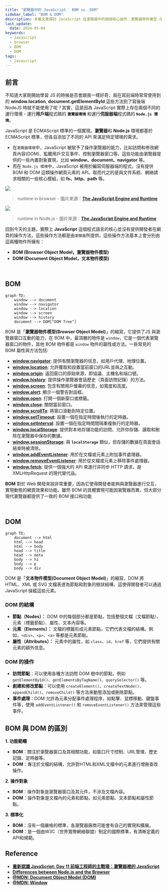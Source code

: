 ```yaml
---
title: "瀏覽器中的 JavaScript： BOM vs. DOM"
sidebar_label: "BOM & DOM"
description: 本篇文章探討 JavaScript 在瀏覽器中的兩個核心組件：瀏覽器物件模型（BOM）與文件物件模型（DOM）。本文章將解釋 BOM 和 DOM 的基本概念，以及它們在瀏覽器中如何被應用來與使用者界面互動。本文章旨在幫助 JS 初學者釐清，在不同執行環境下 JavaScript 的操作細節，特別是在瀏覽器環境中可使用的語法與操作。
last_update:
  date: 2024-05-04
keywords:
  - Javascript
  - browser
  - BOM
  - DOM
tags:
  - Javascript
---
```



## **前言**
不知道大家剛開始學習 JS 的時候是否會跟我一樣好奇，我在寫前端時常常使用到的 **window.location**, **document.getElementById** 這些方法到了寫後端 NodeJS 時就不能使用了呢？其實，這是因為 JavaScript 實際上存在兩個不同的運行環境 - 運行**用戶端**程式碼的 **`瀏覽器環境`** 和運行**伺服器端**程式碼的 **`Node.js 環境`**。

JavaScript 是 ECMAScript 標準的一個實現。**瀏覽器**和 **Node.js** 環境都基於 ECMAScript 標準，但各自添加了不同的 API 來滿足特定環境的需求。

- 在`瀏覽器環境`中，JavaScript 被賦予了操作瀏覽器的能力，比如訪問和修改網頁內容(DOM)、監聽用戶交互事件、控制瀏覽器窗口等。這些功能由瀏覽器提供的一些內置對象實現，比如 **window、document、navigator** 等。
- 而在 `Node.js 環境`中，JavaScript 被用於編寫伺服器端的程式，沒有提供 BOM 和 DOM 這類操作網頁元素的 API。取而代之的是與文件系統、網絡請求相關的一些核心模組，如 **fs、http、path** 等。

![](https://res.cloudinary.com/djtoo8orh/image/upload/v1714833655/Docusaurus%20Blog/JS/BOM%20vs.%20DOM/runtime_in_browser_perwq9.jpg)

> runtime in browser - 圖片來源：**[The JavaScript Engine and Runtime](https://medium.com/@firatatalay/the-javascript-engine-and-runtime-708a3e56736a)**


![](https://res.cloudinary.com/djtoo8orh/image/upload/v1714833654/Docusaurus%20Blog/JS/BOM%20vs.%20DOM/runtime_in_Node_csg3su.jpg)

> runtime in Node.js - 圖片來源：**[The JavaScript Engine and Runtime](https://medium.com/@firatatalay/the-javascript-engine-and-runtime-708a3e56736a)**


回到今天的主題，實際上 **JavaScript** 這個程式語言的核心並沒有提供開發者在網頁的操作方法，這些操作方法都是由`瀏覽器`所提供，這些操作方法基本上會分別由這兩種物件所擁有：

- **BOM (Browser Object Model，瀏覽器物件模型)**
- **DOM (Document Object Model，文本物件模型)**


<br/>


## **BOM**

```mermaid
graph TD;
    window --> document
    window --> navigator
    window --> location
    window --> screen
    window --> history
    document --> DOM["DOM Tree"]

```

BOM 是「**瀏覽器物件模型(Browser Object Model)**」的縮寫，它提供了JS 與瀏覽器窗口互動的能力，在 BOM 中，最頂層的物件是 `window`，它是一個代表瀏覽器窗口的物件，其他 BOM 物件都是 `window` 物件的屬性或方法。一些常見的 BOM 屬性與方法包括:

- **[window.navigator](https://developer.mozilla.org/en-US/docs/Web/API/Window/navigator)**: 提供有關瀏覽器的信息，如用戶代理、地理位置。
- **[window.location](https://developer.mozilla.org/en-US/docs/Web/API/Window/location)**: 允許獲取和設置當前窗口的URL並與之互動。
- **[window.origin](https://developer.mozilla.org/en-US/docs/Web/API/Window/origin)**: 返回窗口的原始來源，即協議、主機名和端口號。
- **[window.history](https://developer.mozilla.org/en-US/docs/Web/API/Window/history)**: 提供操作瀏覽器會話歷史（頁面訪問記錄）的方法。
- **[window.screen](https://developer.mozilla.org/en-US/docs/Web/API/Window/screen)**: 包含有關用戶螢幕的信息，如寬度和高度。
- **[window.alert](https://developer.mozilla.org/en-US/docs/Web/API/Window/alert)**: 顯示一個警告對話框。
- **[window.open](https://developer.mozilla.org/en-US/docs/Web/API/Window/open)**: 打開一個新窗口或標籤。
- **[window.close](https://developer.mozilla.org/en-US/docs/Web/API/Window/close)**: 關閉當前窗口。
- **[window.scrollTo](https://developer.mozilla.org/en-US/docs/Web/API/Window/scrollTo)**: 將窗口滾動到特定位置。
- **[window.setTimeout](https://developer.mozilla.org/en-US/docs/Web/API/WindowOrWorkerGlobalScope/setTimeout)**: 設置一個在指定時間後執行的定時器。
- **[window.setInterval](https://developer.mozilla.org/en-US/docs/Web/API/WindowOrWorkerGlobalScope/setInterval)**: 設置一個在指定時間間隔重複執行的定時器。
- **[window.localStorage](https://developer.mozilla.org/en-US/docs/Web/API/Window/localStorage)**: 提供對本地存儲功能的訪問，允許你存儲、讀取和刪除在瀏覽器中保存的數據。
- **[window.sessionStorage](https://developer.mozilla.org/en-US/docs/Web/API/Window/sessionStorage)**: 與 **`localStorage`** 類似，但存儲的數據在頁面會話結束時被清除。
- **[window.addEventListener](https://developer.mozilla.org/en-US/docs/Web/API/EventTarget/addEventListener)**: 用於在文檔或元素上附加事件處理器。
- **[window.removeEventListener](https://developer.mozilla.org/en-US/docs/Web/API/EventTarget/removeEventListener)**: 用於從文檔或元素上移除事件處理器。
- **[window.fetch](https://developer.mozilla.org/en-US/docs/Web/API/WindowOrWorkerGlobalScope/fetch)**: 提供一個強大的 API 來進行非同步 HTTP 請求，是 XMLHttpRequest 的現代替代品。

**BOM** 對於 Web 開發來說非常重要，因為它使得開發者能夠與瀏覽器進行交互，實現動態的網頁效果和功能。雖然 BOM 的具體實現可能因瀏覽器而異，但大部分現代瀏覽器都提供了一致的 BOM 接口和功能


<br/>


## **DOM**

```mermaid
graph TD;
    document --> html
    html --> head
    html --> body
    head --> title
    head --> meta
    body --> h1
    body --> p
    body --> div

```

DOM 是「**文本物件模型(Document Object Model)**」的縮寫，DOM 將 HTML、XML 或 SVG 文檔表達為節點和對象的樹狀結構，這使得開發者可以通過 JavaScript 操縱這些元素。

### **DOM 的結構**

- **節點（Nodes）：** DOM 中的每個部分都是節點，包括整個文檔（文檔節點）、元素（標籤節點）、屬性、文本內容等。
- **元素（Elements）：** 文檔的標籤形成元素節點，它們代表文檔的結構。例如，`<div>`、`<p>`、`<a>` 等都是元素節點。
- **屬性（Attributes）：** 元素中的屬性，如 `class`、`id`、`href` 等，它們提供有關元素的額外信息。

### **DOM 的操作**

- **訪問節點**：可以使用各種方法訪問 DOM 樹中的節點，例如 `getElementById()`、`getElementsByTagName()`、`querySelector()` 等。
- **創建和修改節點**：可以使用 `createElement()`、`createTextNode()`、`appendChild()`、`removeChild()` 等方法來動態添加或刪除節點。
- **事件處理**：DOM 允許為元素分配事件處理程序，如點擊、鼠標移動、鍵盤事件等，使用 `addEventListener()` 和 `removeEventListener()` 方法來管理這些事件。

## **BOM 與 DOM 的區別**

**1. 功能範疇**

- **BOM**：關注於瀏覽器窗口及其相關功能，如窗口尺寸控制、URL管理、歷史記錄、定時器等。
- **DOM**：專注於文檔的結構，允許對HTML和XML文檔中的元素進行增刪查改操作。

**2. 操作對象**

- **BOM**：操作對象是瀏覽器窗口及其元件，不涉及文檔內容。
- **DOM**：操作對象是文檔內的元素和節點，如元素節點、文本節點和屬性節點。

**3. 標準化**

- **BOM**：沒有一個嚴格的標準，各瀏覽器廠商可能會有自己的實現和擴展。
- **DOM**：是一個由W3C（世界寬帶網絡聯盟）制定的國際標準，有清晰定義的API和規範。

## **Reference**

- **[重新認識 JavaScript: Day 11 前端工程師的主戰場：瀏覽器裡的 JavaScript](https://ithelp.ithome.com.tw/articles/10191666)**
- **[Differences between Node.js and the Browser](https://nodejs.org/en/learn/getting-started/differences-between-nodejs-and-the-browser#differences-between-nodejs-and-the-browser)**
- [**@MDN: Document Object Model (DOM)**](https://developer.mozilla.org/en-US/docs/Web/API/Document_Object_Model)
- [**@MDN: Window**](https://developer.mozilla.org/en-US/docs/Web/API/Window)